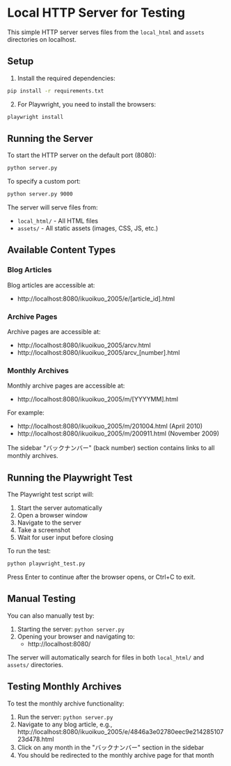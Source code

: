 # Local HTTP Server for Testing

This simple HTTP server serves files from the `local_html` and `assets` directories on localhost.

## Setup

1. Install the required dependencies:

```bash
pip install -r requirements.txt
```

2. For Playwright, you need to install the browsers:

```bash
playwright install
```

## Running the Server

To start the HTTP server on the default port (8080):

```bash
python server.py
```

To specify a custom port:

```bash
python server.py 9000
```

The server will serve files from:
- `local_html/` - All HTML files
- `assets/` - All static assets (images, CSS, JS, etc.)

## Available Content Types

### Blog Articles

Blog articles are accessible at:
- http://localhost:8080/ikuoikuo_2005/e/[article_id].html

### Archive Pages

Archive pages are accessible at:
- http://localhost:8080/ikuoikuo_2005/arcv.html
- http://localhost:8080/ikuoikuo_2005/arcv_[number].html

### Monthly Archives

Monthly archive pages are accessible at:
- http://localhost:8080/ikuoikuo_2005/m/[YYYYMM].html

For example:
- http://localhost:8080/ikuoikuo_2005/m/201004.html (April 2010)
- http://localhost:8080/ikuoikuo_2005/m/200911.html (November 2009)

The sidebar "バックナンバー" (back number) section contains links to all monthly archives.

## Running the Playwright Test

The Playwright test script will:
1. Start the server automatically
2. Open a browser window
3. Navigate to the server
4. Take a screenshot
5. Wait for user input before closing

To run the test:

```bash
python playwright_test.py
```

Press Enter to continue after the browser opens, or Ctrl+C to exit.

## Manual Testing

You can also manually test by:

1. Starting the server: `python server.py`
2. Opening your browser and navigating to:
   - http://localhost:8080/

The server will automatically search for files in both `local_html/` and `assets/` directories. 

## Testing Monthly Archives

To test the monthly archive functionality:

1. Run the server: `python server.py`
2. Navigate to any blog article, e.g., http://localhost:8080/ikuoikuo_2005/e/4846a3e02780eec9e21428510723d478.html
3. Click on any month in the "バックナンバー" section in the sidebar
4. You should be redirected to the monthly archive page for that month 